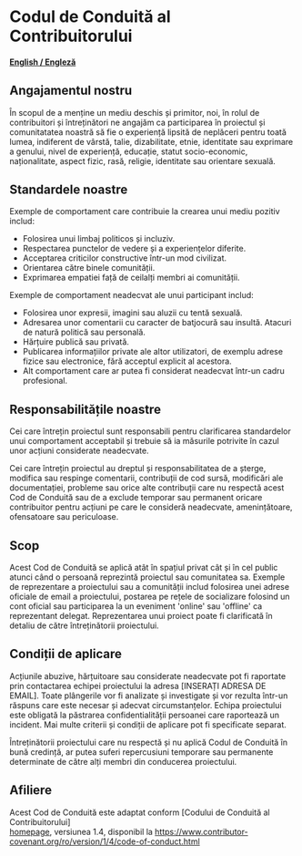 # Codul de Conduită al Contribuitorului

#### [English / Engleză](CODE_OF_CONDUCT.md)

## Angajamentul nostru

În scopul de a menține un mediu deschis și primitor, noi, în rolul de contribuitori
și întreținători ne angajăm ca participarea în proiectul și comunitatatea noastră
să fie o experiență lipsită de neplăceri pentru toată lumea, indiferent de vârstă, talie,
dizabilitate, etnie, identitate sau exprimare a genului, nivel de experiență, educație,
statut socio-economic, naționalitate, aspect fizic, rasă, religie, identitate sau orientare sexuală.

## Standardele noastre

Exemple de comportament care contribuie la crearea unui mediu pozitiv includ:

- Folosirea unui limbaj politicos și incluziv.
- Respectarea punctelor de vedere și a experiențelor diferite.
- Acceptarea criticilor constructive într-un mod civilizat.
- Orientarea către binele comunității.
- Exprimarea empatiei față de ceilalți membri ai comunității.

Exemple de comportament neadecvat ale unui participant includ:

- Folosirea unor expresii, imagini sau aluzii cu tentă sexuală.
- Adresarea unor comentarii cu caracter de batjocură sau insultă. Atacuri de natură
  politică sau personală.
- Hărțuire publică sau privată.
- Publicarea informațiilor private ale altor utilizatori, de exemplu adrese fizice
  sau electronice, fără acceptul explicit al acestora.
- Alt comportament care ar putea fi considerat neadecvat într-un cadru profesional.

## Responsabilitățile noastre

Cei care întrețin proiectul sunt responsabili pentru clarificarea standardelor unui
comportament acceptabil și trebuie să ia măsurile potrivite în cazul unor acțiuni
considerate neadecvate.

Cei care întrețin proiectul au dreptul și responsabilitatea de a șterge, modifica
sau respinge comentarii, contribuții de cod sursă, modificări ale documentației,
probleme sau orice alte contribuții care nu respectă acest Cod de Conduită sau de a
exclude temporar sau permanent oricare contribuitor pentru acțiuni pe care le
consideră neadecvate, amenințătoare, ofensatoare sau periculoase.

## Scop

Acest Cod de Conduită se aplică atât în spațiul privat cât și în cel public atunci
când o persoană reprezintă proiectul sau comunitatea sa. Exemple de reprezentare a
proiectului sau a comunității includ folosirea unei adrese oficiale de email a
proiectului, postarea pe rețele de socializare folosind un cont oficial sau participarea
la un eveniment 'online' sau 'offline' ca reprezentant delegat. Reprezentarea
unui proiect poate fi clarificată în detaliu de către întreținătorii proiectului.

## Condiții de aplicare

Acțiunile abuzive, hărțuitoare sau considerate neadecvate pot fi raportate prin
contactarea echipei proiectului la adresa [INSERAȚI ADRESA DE EMAIL]. Toate plângerile
vor fi analizate și investigate și vor rezulta într-un răspuns care este necesar și
adecvat circumstanțelor. Echipa proiectului este obligată la păstrarea confidentialității
persoanei care raportează un incident. Mai multe criterii și condiții de aplicare pot fi
specificate separat.

Întreținătorii proiectului care nu respectă și nu aplică Codul de Conduită în bună
credință, ar putea suferi repercusiuni temporare sau permanente determinate de către
alți membri din conducerea proiectului.

## Afiliere

Acest Cod de Conduită este adaptat conform [Codului de Conduită al Contribuitorului]  
[homepage], versiunea 1.4, disponibil la https://www.contributor-covenant.org/ro/version/1/4/code-of-conduct.html

[homepage]: https://www.contributor-covenant.org
